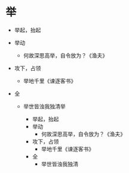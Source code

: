 # 举

* 举起，抬起
* 举动
  
  * 何故深思高举，自令放为？《渔夫》
* 攻下，占领
  
  * 举地千里《谏逐客书》
* 全
  
  * 举世皆浊我独清举
  
    * 举起，抬起
    * 举动
      * 何故深思高举，自令放为？《渔夫》
    * 攻下，占领
      * 举地千里《谏逐客书》
    * 全
      * 举世皆浊我独清
  
    
